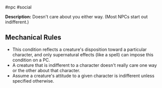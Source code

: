 #npc #social 

**Description:** Doesn't care about you either way. (Most NPCs start out indifferent.)
## Mechanical Rules

- This condition reflects a creature's disposition toward a particular character, and only supernatural effects (like a spell) can impose this condition on a PC.
- A creature that is indifferent to a character doesn't really care one way or the other about that character.
- Assume a creature's attitude to a given character is indifferent unless specified otherwise.
